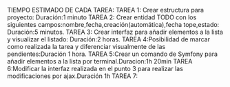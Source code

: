 TIEMPO ESTIMADO DE CADA TAREA:
TAREA 1: Crear estructura para proyecto: Duración:1 minuto
TAREA 2: Crear entidad TODO con los siguientes campos:nombre,fecha,creación(automática),fecha tope,estado: Duración:5 minutos.
TAREA 3: Crear interfaz para añadir elementos a la lista y visualizar el listado: Duración:2 horas.
TAREA 4:Posibilidad de marcar como realizada la tarea y diferenciar visualmente de las pendientes:Duración 1 hora.
TAREA 5:Crear un comando de Symfony para añadir elementos a la lista por terminal.Duracion:1h 20min
TAREA 6:Modificar la interfaz realizada en el punto 3 para realizar las modificaciones por ajax.Duración 1h
TAREA 7:
